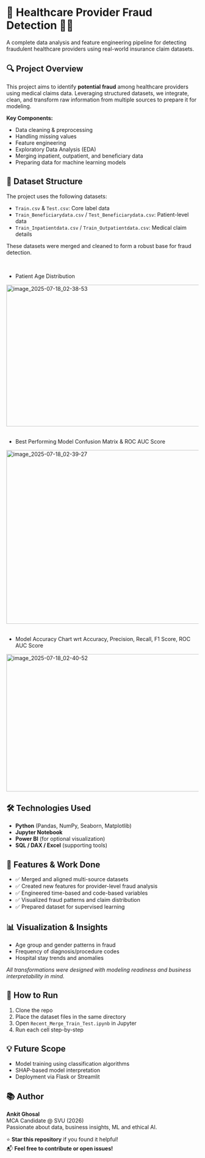 </head>
<body>

  <h1 class="emoji">🏥 Healthcare Provider Fraud Detection 🕵️‍♂️</h1>
  <p>A complete data analysis and feature engineering pipeline for detecting fraudulent healthcare providers using real-world insurance claim datasets.</p>

  <div class="section">
    <h2 class="emoji">🔍 Project Overview</h2>
    <p>This project aims to identify <strong>potential fraud</strong> among healthcare providers using medical claims data. Leveraging structured datasets, we integrate, clean, and transform raw information from multiple sources to prepare it for modeling.</p>
    <p><strong>Key Components:</strong></p>
    <ul>
      <li>Data cleaning & preprocessing</li>
      <li>Handling missing values</li>
      <li>Feature engineering</li>
      <li>Exploratory Data Analysis (EDA)</li>
      <li>Merging inpatient, outpatient, and beneficiary data</li>
      <li>Preparing data for machine learning models</li>
    </ul>
  </div>

  <div class="section">
    <h2 class="emoji">📁 Dataset Structure</h2>
    <p>The project uses the following datasets:</p>
    <ul>
      <li><code>Train.csv</code> & <code>Test.csv</code>: Core label data</li>
      <li><code>Train_Beneficiarydata.csv</code> / <code>Test_Beneficiarydata.csv</code>: Patient-level data</li>
      <li><code>Train_Inpatientdata.csv</code> / <code>Train_Outpatientdata.csv</code>: Medical claim details</li>
    </ul>
    <p>These datasets were merged and cleaned to form a robust base for fraud detection.</p>
  </div>

<br>
<ul>
      <li>Patient Age Distribution</li>
</ul>
<img width="967" height="371" alt="image_2025-07-18_02-38-53" src="https://github.com/user-attachments/assets/2239138f-af09-4653-b581-e07a2bf61848" />

<br>
<br>
<ul>
      <li>Best Performing Model Confusion Matrix & ROC AUC Score</li>
</ul>
<img width="961" height="455" alt="image_2025-07-18_02-39-27" src="https://github.com/user-attachments/assets/43b87433-c99b-40d0-8d24-c80b76d293f0" />

<br>
<br>
<ul>
      <li>Model Accuracy Chart wrt Accuracy, Precision, Recall, F1 Score, ROC AUC Score</li>
</ul>
<img width="570" height="360" alt="image_2025-07-18_02-40-52" src="https://github.com/user-attachments/assets/4832d5e9-bde2-4f3e-9868-af6ffa07b78f" />

  <div class="section">
    <h2 class="emoji">🛠️ Technologies Used</h2>
    <ul>
      <li><strong>Python</strong> (Pandas, NumPy, Seaborn, Matplotlib)</li>
      <li><strong>Jupyter Notebook</strong></li>
      <li><strong>Power BI</strong> (for optional visualization)</li>
      <li><strong>SQL / DAX / Excel</strong> (supporting tools)</li>
    </ul>
  </div>

  <div class="section">
    <h2 class="emoji">🚀 Features & Work Done</h2>
    <ul>
      <li>✅ Merged and aligned multi-source datasets</li>
      <li>✅ Created new features for provider-level fraud analysis</li>
      <li>✅ Engineered time-based and code-based variables</li>
      <li>✅ Visualized fraud patterns and claim distribution</li>
      <li>✅ Prepared dataset for supervised learning</li>
    </ul>
  </div>

  <div class="section">
    <h2 class="emoji">📊 Visualization & Insights</h2>
    <ul>
      <li>Age group and gender patterns in fraud</li>
      <li>Frequency of diagnosis/procedure codes</li>
      <li>Hospital stay trends and anomalies</li>
    </ul>
    <p><em>All transformations were designed with modeling readiness and business interpretability in mind.</em></p>
  </div>

  <div class="section">
    <h2 class="emoji">📌 How to Run</h2>
    <ol>
      <li>Clone the repo</li>
      <li>Place the dataset files in the same directory</li>
      <li>Open <code>Recent_Merge_Train_Test.ipynb</code> in Jupyter</li>
      <li>Run each cell step-by-step</li>
    </ol>
  </div>

  <div class="section">
    <h2 class="emoji">💡 Future Scope</h2>
    <ul>
      <li>Model training using classification algorithms</li>
      <li>SHAP-based model interpretation</li>
      <li>Deployment via Flask or Streamlit</li>
    </ul>
  </div>

  <div class="section">
    <h2 class="emoji">📚 Author</h2>
    <p><strong>Ankit Ghosal</strong><br>MCA Candidate @ SVU (2026)<br>Passionate about data, business insights, ML and ethical AI.</p>

  <!--
  <h3 class="emoji">🤝 Co-Contributor</h3>
  <p><strong>Atanu Paul</strong><br>MCA Candidate @ SVU (2026)<br>Passionate about data, web development, and business insights.</p>
  -->
</div>

  <div class="section">
    <p>⭐️ <strong>Star this repository</strong> if you found it helpful!<br>
    📬 <strong>Feel free to contribute or open issues!</strong></p>
  </div>

</body>
</html>
